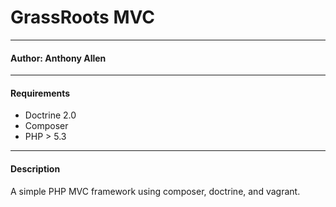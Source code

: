 # GrassRoots MVC
---

#### Author: Anthony Allen
---
#### Requirements

* Doctrine 2.0
* Composer
* PHP > 5.3
---
#### Description

A simple PHP MVC framework using composer, doctrine, and vagrant.


